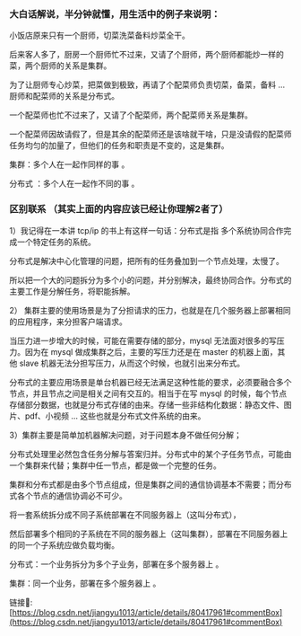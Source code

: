 ### 大白话解说，半分钟就懂，用生活中的例子来说明：

小饭店原来只有一个厨师，切菜洗菜备料炒菜全干。

后来客人多了，厨房一个厨师忙不过来，又请了个厨师，两个厨师都能炒一样的菜，两个厨师的关系是集群。

为了让厨师专心炒菜，把菜做到极致，再请了个配菜师负责切菜，备菜，备料 ...  厨师和配菜师的关系是分布式。

 

一个配菜师也忙不过来了，又请了个配菜师，两个配菜师关系是集群。

一个配菜师因故请假了，但是其余的配菜师还是该啥就干啥，只是没请假的配菜师任务均匀的加量了，但他们的任务和职责是不变的，这是集群。

 

集群：多个人在一起作同样的事 。

分布式 ：多个人在一起作不同的事 。


### 区别联系 （其实上面的内容应该已经让你理解2者了）

 

1）我记得在一本讲 tcp/ip 的书上有这样一句话：分布式是指 多个系统协同合作完成一个特定任务的系统。

分布式是解决中心化管理的问题，把所有的任务叠加到一个节点处理，太慢了。

所以把一个大的问题拆分为多个小的问题，并分别解决，最终协同合作。分布式的主要工作是分解任务，将职能拆解。

 

2） 集群主要的使用场景是为了分担请求的压力，也就是在几个服务器上部署相同的应用程序，来分担客户端请求。

当压力进一步增大的时候，可能在需要存储的部分，mysql 无法面对很多的写压力。因为在 mysql 做成集群之后，主要的写压力还是在 master 的机器上面，其他 slave 机器无法分担写压力，从而这个时候，也就引出来分布式。

分布式的主要应用场景是单台机器已经无法满足这种性能的要求，必须要融合多个节点，并且节点之间是相关之间有交互的。相当于在写 mysql 的时候，每个节点存储部分数据，也就是分布式存储的由来。存储一些非结构化数据：静态文件、图片、pdf、小视频 ... 这些也就是分布式文件系统的由来。

 

3）集群主要是简单加机器解决问题，对于问题本身不做任何分解；

分布式处理里必然包含任务分解与答案归并。分布式中的某个子任务节点，可能由一个集群来代替；集群中任一节点，都是做一个完整的任务。

集群和分布式都是由多个节点组成，但是集群之间的通信协调基本不需要；而分布式各个节点的通信协调必不可少。

 将一套系统拆分成不同子系统部署在不同服务器上（这叫分布式），

 然后部署多个相同的子系统在不同的服务器上（这叫集群），部署在不同服务器上的同一个子系统应做负载均衡。 

 

分布式：一个业务拆分为多个子业务，部署在多个服务器上 。 

集群：同一个业务，部署在多个服务器上 。  

链接🔗:[https://blog.csdn.net/jiangyu1013/article/details/80417961#commentBox](https://blog.csdn.net/jiangyu1013/article/details/80417961#commentBox)
